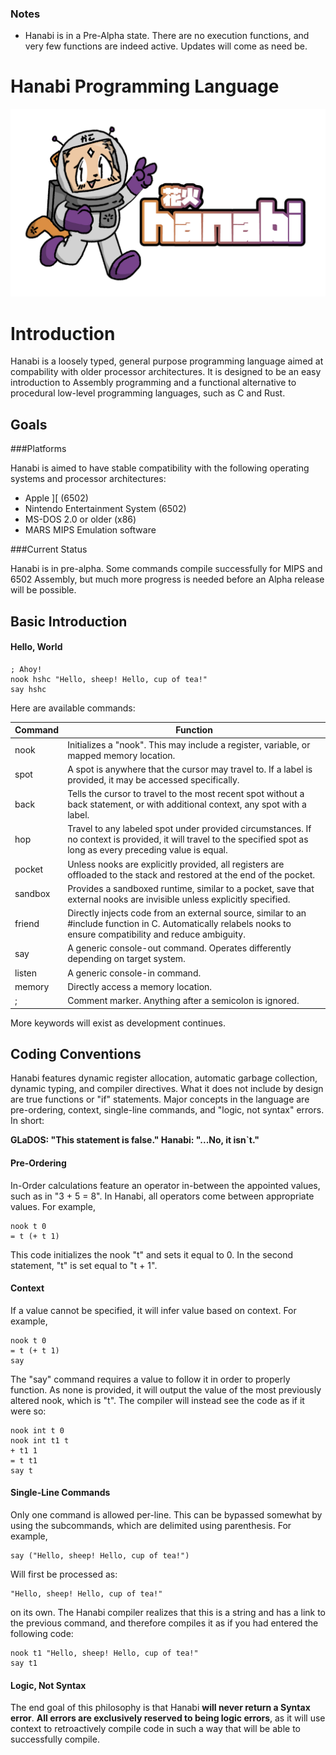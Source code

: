 ### Notes

- Hanabi is in a Pre-Alpha state. There are no execution functions, and very few functions are indeed active. Updates will come as need be.

# Hanabi Programming Language

![](https://github.com/EHowardHill/hanabi/blob/master/img/sticker01.png?raw=true)

Introduction
=============

Hanabi is a loosely typed, general purpose programming language aimed at compability with older processor architectures. It is designed to be an easy introduction to Assembly programming and a functional alternative to procedural low-level programming languages, such as C and Rust.

Goals
-------------

###Platforms

Hanabi is aimed to have stable compatibility with the following operating systems and processor architectures:

- Apple ][ (6502)
- Nintendo Entertainment System (6502)
- MS-DOS 2.0 or older (x86)
- MARS MIPS Emulation software

###Current Status

Hanabi is in pre-alpha. Some commands compile successfully for MIPS and 6502 Assembly, but much more progress is needed before an Alpha release will be possible.

Basic Introduction
-------------

#### Hello, World

	; Ahoy!
	nook hshc "Hello, sheep! Hello, cup of tea!"
	say hshc

Here are available commands:

| Command  | Function  |
| ------------ | ------------ |
| nook  | Initializes a "nook". This may include a register, variable, or mapped memory location.  |
| spot | A spot is anywhere that the cursor may travel to. If a label is provided, it may be accessed specifically. |
| back | Tells the cursor to travel to the most recent spot without a back statement, or with additional context, any spot with a label. |
| hop | Travel to any labeled spot under provided circumstances. If no context is provided, it will travel to the specified spot as long as every preceding value is equal. |
| pocket | Unless nooks are explicitly provided, all registers are offloaded to the stack and restored at the end of the pocket. |
| sandbox | Provides a sandboxed runtime, similar to a pocket, save that external nooks are invisible unless explicitly specified. |
| friend | Directly injects code from an external source, similar to an #include function in C. Automatically relabels nooks to ensure compatibility and reduce ambiguity. |
| say | A generic console-out command. Operates differently depending on target system. |
| listen | A generic console-in command. |
| memory | Directly access a memory location. |
| ; | Comment marker. Anything after a semicolon is ignored. |

More keywords will exist as development continues.

Coding Conventions
-------------

Hanabi features dynamic register allocation, automatic garbage collection, dynamic typing, and compiler directives. What it does not include by design are true functions or "if" statements. Major concepts in the language are pre-ordering, context, single-line commands, and "logic, not syntax" errors. In short:

**GLaDOS: "This statement is false."
Hanabi: "...No, it isn`t."**

#### Pre-Ordering

In-Order calculations feature an operator in-between the appointed values, such as in "3 + 5 = 8". In Hanabi, all operators come between appropriate values. For example,

	nook t 0
	= t (+ t 1)
	
This code initializes the nook "t" and sets it equal to 0. In the second statement, "t" is set equal to "t + 1".

#### Context

If a value cannot be specified, it will infer value based on context. For example,

	nook t 0
	= t (+ t 1)
	say

The "say" command requires a value to follow it in order to properly function. As none is provided, it will output the value of the most previously altered nook, which is "t". The compiler will instead see the code as if it were so:

	nook int t 0
	nook int t1 t
	+ t1 1
	= t t1
	say t

#### Single-Line Commands

Only one command is allowed per-line. This can be bypassed somewhat by using the subcommands, which are delimited using parenthesis. For example,

	say ("Hello, sheep! Hello, cup of tea!")
	
Will first be processed as:

	"Hello, sheep! Hello, cup of tea!"
	
on its own. The Hanabi compiler realizes that this is a string and has a link to the previous command, and therefore compiles it as if you had entered the following code:

	nook t1 "Hello, sheep! Hello, cup of tea!"
	say t1
	
#### Logic, Not Syntax

The end goal of this philosophy is that Hanabi **will never return a Syntax error**. **All errors are exclusively reserved to being logic errors**, as it will use context to retroactively compile code in such a way that will be able to successfully compile.
